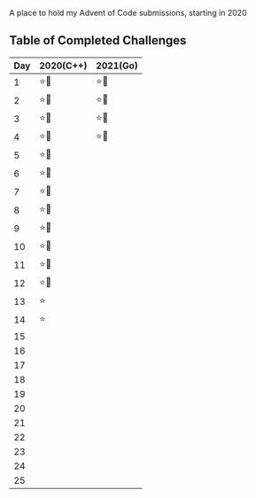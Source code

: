 A place to hold my Advent of Code submissions, starting in 2020

## Table of Completed Challenges

|Day|2020(C++)|2021(Go)|
|---|---------|--------|
|1|:star::star2:|:star::star2:|
|2|:star::star2:|:star::star2:|
|3|:star::star2:|:star::star2:|
|4|:star::star2:|:star::star2:|
|5|:star::star2:||
|6|:star::star2:||
|7|:star::star2:||
|8|:star::star2:||
|9|:star::star2:||
|10|:star::star2:||
|11|:star::star2:||
|12|:star::star2:||
|13|:star:||
|14|:star:||
|15|||
|16|||
|17|||
|18|||
|19|||
|20|||
|21|||
|22|||
|23|||
|24|||
|25|||